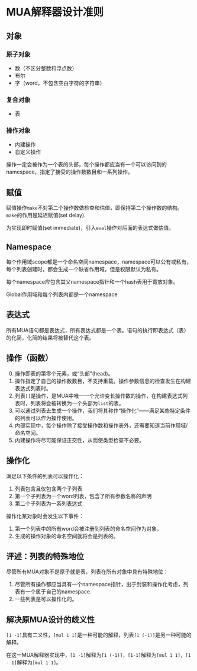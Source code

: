 # MUA解释器设计准则

## 对象

### 原子对象

- 数（不区分整数和浮点数）
- 布尔
- 字（word，不包含空白字符的字符串）

### 复合对象

- 表

### 操作对象

- 内建操作
- 自定义操作

操作一定会被作为一个表的头部，每个操作都应当有一个可以访问到的namespace，指定了接受的操作数数目和一系列操作。

## 赋值

赋值操作`make`不对第二个操作数做检查和估值，即保持第二个操作数的结构。`make`的作用是延迟赋值(set delay).

为实现即时赋值(set immediate)，引入`eval`操作对后面的表达式做估值。

## Namespace

每个作用域scope都是一个命名空间namespace，namespace可以公有或私有，每个列表创建时，都会生成一个缺省作用域，但是权限默认为私有。

每个namespace应包含其父namespace指针和一个hash表用于寄放对象。

Global作用域和每个列表内都是一个namespace

## 表达式

所有MUA语句都是表达式，所有表达式都是一个表。语句的执行即表达式（表）的化简，化简的结果将被替代这个表。

## 操作（函数）

0. 操作即表的第零个元素，或“头部”(head)。
1. 操作指定了自己的操作数数目，不支持重载。操作参数信息的检查发生在构建表达式列表时。
2. 列表`[]`是操作，是MUA中唯一一个允许变长操作数的操作，在构建表达式列表时，列表将会被转换为一个头部为`list`的表。
3. 可以通过列表去生成一个操作，我们将其称作“操作化”——满足某些特定条件的列表可以作为操作使用。
4. 内部实现中，每个操作除了接受操作数和操作表外，还需要知道当前作用域/命名空间。
5. 内建操作将尽可能保证正交性，从而使类型检查不必要。

## 操作化

满足以下条件的列表可以操作化：

1. 列表包含且仅包含两个子列表
2. 第一个子列表为一个word列表，包含了所有参数名称的声明
3. 第二个子列表为一系列表达式

操作化某对象时会发生以下事件：

1. 第一个列表中的所有word会被注册到列表的命名空间作为对象。
2. 生成的操作对象的命名空间就将会是列表的。

## 评述：列表的特殊地位

尽管所有MUA对象不是原子就是表，列表在所有对象中具有特殊地位：

1. 尽管所有操作都应当具有一个namespace指针，出于封装和操作化考虑，列表有一个属于自己的namespace.
2. 一些列表是可以操作化的。

## 解决原MUA设计的歧义性

`[1 -1]`具有二义性，`[mul 1 1]`是一种可能的解释，列表`[1 (-1)]`是另一种可能的解释。

在这一MUA解释器实现中，`[1 -1]`解释为`[1 (-1)]`，`[1-1]`解释为`[mul 1 1]`，`[1 - 1]`解释为`[mul 1 1]`。